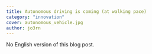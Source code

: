 ```yaml
---
title: Autonomous driving is coming (at walking pace)
category: "innovation"
cover: autonomous_vehicle.jpg
author: jo3rn
---
```


No English version of this blog post.

